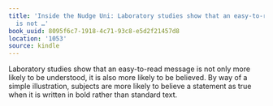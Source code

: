 ```yaml
---
title: 'Inside the Nudge Uni: Laboratory studies show that an easy-to-read message
  is not …'
book_uuid: 8095f6c7-1918-4c71-93c8-e5d2f21457d8
location: '1053'
source: kindle
---
```


Laboratory studies show that an easy-to-read message is not only more likely to be understood, it is also more likely to be believed. By way of a simple illustration, subjects are more likely to believe a statement as true when it is written in bold rather than standard text.